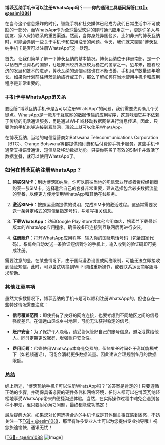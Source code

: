 **博茨瓦纳手机卡可以注册WhatsApp吗？——你的通讯工具疑问解答[[TG💪+ @esim1088](https://t.me/s/esim1088)]**

在当今这个信息爆炸的时代，智能手机和社交媒体已经成为我们日常生活中不可或缺的一部分。而WhatsApp作为全球最受欢迎的即时通讯应用之一，更是许多人与朋友、家人保持联系的重要渠道。然而，当你身处异国他乡，比如非洲的博茨瓦纳时，可能会遇到一些关于手机卡和应用注册的问题。今天，我们就来聊聊“博茨瓦纳手机卡是否可以注册WhatsApp”这一话题。

首先，让我们简单了解一下博茨瓦纳的基本情况。博茨瓦纳位于非洲南部，是一个以钻石产业闻名的国家，也是非洲经济发展较为稳定的国家之一。近年来，随着经济的发展和技术的进步，博茨瓦纳的通信网络也在不断改善，手机用户数量逐年增长。如果你计划前往博茨瓦纳旅行或工作，那么了解如何在当地使用手机卡和应用程序是非常重要的。

### 手机卡与WhatsApp的关系

要回答“博茨瓦纳手机卡是否可以注册WhatsApp”的问题，我们需要先明确几个关键点。WhatsApp是一款基于互联网的数据传输的应用程序，这意味着它并不依赖于传统的电话通话服务，而是通过Wi-Fi或移动数据网络进行消息传递。因此，只要你的手机能够连接到互联网，理论上就可以使用WhatsApp。

在博茨瓦纳，当地的电信运营商如Botswana Telecommunications Corporation（BTC）、Orange Botswana等都提供预付费和后付费的手机卡服务。这些手机卡通常支持语音通话、短信以及移动数据功能。只要你购买了有效的SIM卡并激活了数据套餐，就可以使用WhatsApp了。

### 如何在博茨瓦纳注册WhatsApp？

1. **购买SIM卡**：到达博茨瓦纳后，你可以前往当地的电信营业厅或者授权经销商购买一张SIM卡。选择适合自己的套餐非常重要，建议选择包含较多数据流量的套餐，以便更方便地使用WhatsApp和其他在线服务。

2. **激活SIM卡**：按照运营商提供的说明，完成SIM卡的激活过程。这通常需要发送一条特定格式的短信至指定号码，并填写相关信息。

3. **下载WhatsApp**：访问Google Play Store或其他应用商店，搜索并下载最新版本的WhatsApp应用程序。确保设备已连接到互联网后再进行安装。

4. **注册账户**：打开WhatsApp应用程序，输入你的国际电话号码（包括国家代码）。系统会自动发送一条验证短信到你的手机上，输入收到的验证码即可完成注册。

需要注意的是，在某些情况下，由于国际漫游设置或网络限制，可能无法立即接收到验证短信。此时，可以尝试切换到Wi-Fi网络重新操作，或者联系运营商客服寻求帮助。

### 其他注意事项

虽然大多数情况下，博茨瓦纳的手机卡是可以顺利注册WhatsApp的，但也存在一些特殊情况需要注意：

- **信号覆盖范围**：即使拥有了良好的网络连接，也要考虑到不同地区之间的信号强度差异。在偏远山区或乡村地带，可能无法获得稳定的信号。
  
- **账户安全**：为了保护个人隐私，请妥善保管好自己的账号信息，避免泄露给他人。同时定期更改密码，增强账户安全性。

- **费用问题**：尽管使用WhatsApp本身是免费的，但如果长时间处于高耗能模式下（如视频通话），可能会消耗更多数据流量。因此建议合理规划每月的数据限额。

### 总结

综上所述，“博茨瓦纳手机卡可以注册WhatsApp吗？”的答案是肯定的！只要遵循正确的步骤，并确保具备必要的硬件条件和网络环境，任何人都可以在博茨瓦纳轻松地享受WhatsApp带来的便捷沟通体验。当然，在实际操作过程中难免会遇到各种小麻烦，但只要耐心解决问题，最终都能成功搞定！

最后提醒大家，如果您对如何选择合适的手机卡或是其他相关事宜感到困惑，不妨关注一下[TG💪+ @esim1088](https://t.me/s/esim1088)，那里有许多专业人士可以为您提供专业指导哦！祝您旅途愉快，通讯无忧！

[[TG💪+ @esim1088](https://t.me/s/esim1088) ![Image](https://i.postimg.cc/4NQfJmqS/Snipaste-2025-05-13-00-14-12.png)]